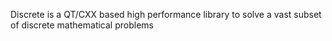 Discrete is a QT/CXX based high performance library to solve a vast subset of discrete mathematical problems 
